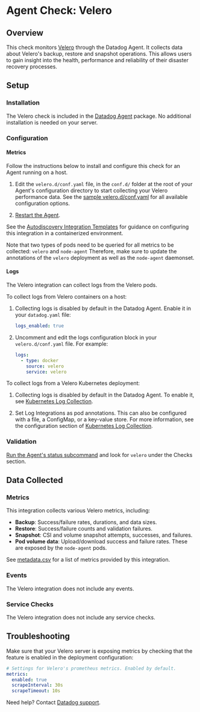 # Agent Check: Velero

## Overview

This check monitors [Velero][1] through the Datadog Agent. It collects data about Velero's backup, restore and snapshot operations. This allows users to gain insight into the health, performance and reliability of their disaster recovery processes.

## Setup

### Installation

The Velero check is included in the [Datadog Agent][2] package.
No additional installation is needed on your server.

### Configuration

#### Metrics

<!-- xxx tabs xxx -->
<!-- xxx tab "Host" xxx -->

Follow the instructions below to install and configure this check for an Agent running on a host. 

1. Edit the `velero.d/conf.yaml` file, in the `conf.d/` folder at the root of your Agent's configuration directory to start collecting your Velero performance data. See the [sample velero.d/conf.yaml][4] for all available configuration options.

2. [Restart the Agent][5].

<!-- xxz tab xxx -->
<!-- xxx tab "Kubernetes" xxx -->

See the [Autodiscovery Integration Templates][3] for guidance on configuring this integration in a containerized environment.

Note that two types of pods need to be queried for all metrics to be collected: `velero` and `node-agent`
Therefore, make sure to update the annotations of the `velero` deployment as well as the `node-agent` daemonset.

<!-- xxz tab xxx -->
<!-- xxz tabs xxx -->

#### Logs

The Velero integration can collect logs from the Velero pods.

<!-- xxx tabs xxx -->
<!-- xxx tab "Host" xxx -->

To collect logs from Velero containers on a host:

1. Collecting logs is disabled by default in the Datadog Agent. Enable it in your `datadog.yaml` file:

   ```yaml
   logs_enabled: true
   ```

2. Uncomment and edit the logs configuration block in your `velero.d/conf.yaml` file. For example:

   ```yaml
   logs:
     - type: docker
       source: velero
       service: velero
   ```

<!-- xxz tab xxx -->
<!-- xxx tab "Kubernetes" xxx -->

To collect logs from a Velero Kubernetes deployment:

1. Collecting logs is disabled by default in the Datadog Agent. To enable it, see [Kubernetes Log Collection][10].

2. Set Log Integrations as pod annotations. This can also be configured with a file, a ConfigMap, or a key-value store. For more information, see the configuration section of [Kubernetes Log Collection][11].

<!-- xxz tab xxx -->
<!-- xxz tabs xxx -->

### Validation

[Run the Agent's status subcommand][6] and look for `velero` under the Checks section.

## Data Collected

### Metrics

This integration collects various Velero metrics, including:

- **Backup**: Success/failure rates, durations, and data sizes.
- **Restore**: Success/failure counts and validation failures.
- **Snapshot**: CSI and volume snapshot attempts, successes, and failures.
- **Pod volume data**: Upload/download success and failure rates. These are exposed by the `node-agent` pods.

See [metadata.csv][7] for a list of metrics provided by this integration.

### Events

The Velero integration does not include any events.

### Service Checks

The Velero integration does not include any service checks.

## Troubleshooting

Make sure that your Velero server is exposing metrics by checking that the feature is enabled in the deployment configuration:

```yaml
# Settings for Velero's prometheus metrics. Enabled by default.
metrics:
  enabled: true
  scrapeInterval: 30s
  scrapeTimeout: 10s
```

Need help? Contact [Datadog support][9].


[1]: https://velero.io
[2]: https://app.datadoghq.com/account/settings/agent/latest
[3]: https://docs.datadoghq.com/agent/kubernetes/integrations/
[4]: https://github.com/DataDog/integrations-core/blob/master/velero/datadog_checks/velero/data/conf.yaml.example
[5]: https://docs.datadoghq.com/agent/guide/agent-commands/#start-stop-and-restart-the-agent
[6]: https://docs.datadoghq.com/agent/guide/agent-commands/#agent-status-and-information
[7]: https://github.com/DataDog/integrations-core/blob/master/velero/metadata.csv
[9]: https://docs.datadoghq.com/help/
[10]: https://docs.datadoghq.com/agent/kubernetes/log/#setup
[11]: https://docs.datadoghq.com/agent/kubernetes/log/#configuration

